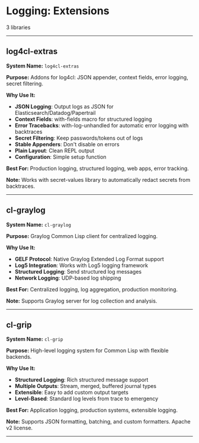 # Logging: Extensions

3 libraries

---

## log4cl-extras

**System Name:** `log4cl-extras`

**Purpose:** Addons for log4cl: JSON appender, context fields, error logging, secret filtering.

**Why Use It:**
- **JSON Logging**: Output logs as JSON for Elasticsearch/Datadog/Papertrail
- **Context Fields**: with-fields macro for structured logging
- **Error Tracebacks**: with-log-unhandled for automatic error logging with backtraces
- **Secret Filtering**: Keep passwords/tokens out of logs
- **Stable Appenders**: Don't disable on errors
- **Plain Layout**: Clean REPL output
- **Configuration**: Simple setup function

**Best For:** Production logging, structured logging, web apps, error tracking.

**Note:** Works with secret-values library to automatically redact secrets from backtraces.

---


## cl-graylog

**System Name:** `cl-graylog`

**Purpose:** Graylog Common Lisp client for centralized logging.

**Why Use It:**
- **GELF Protocol**: Native Graylog Extended Log Format support
- **Log5 Integration**: Works with Log5 logging framework
- **Structured Logging**: Send structured log messages
- **Network Logging**: UDP-based log shipping

**Best For:** Centralized logging, log aggregation, production monitoring.

**Note:** Supports Graylog server for log collection and analysis.

---


## cl-grip

**System Name:** `cl-grip`

**Purpose:** High-level logging system for Common Lisp with flexible backends.

**Why Use It:**
- **Structured Logging**: Rich structured message support
- **Multiple Outputs**: Stream, merged, buffered journal types
- **Extensible**: Easy to add custom output targets
- **Level-Based**: Standard log levels from trace to emergency

**Best For:** Application logging, production systems, extensible logging.

**Note:** Supports JSON formatting, batching, and custom formatters. Apache v2 license.

---


